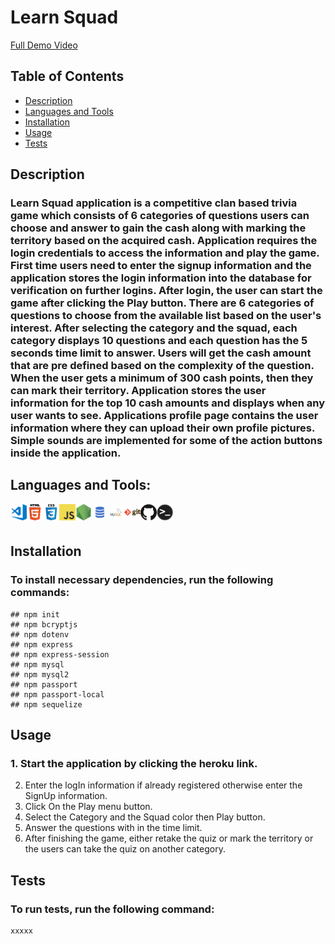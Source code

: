# **Learn Squad**

[Full Demo Video]()

## Table of Contents

- [Description](#description)
- [Languages and Tools](#languagesandtools)
- [Installation](#installation)
- [Usage](#usage)
- [Tests](#tests)

## Description

### Learn Squad application is a competitive clan based trivia game which consists of 6 categories of questions users can choose and answer to gain the cash along with marking the territory based on the acquired cash. Application requires the login credentials to access the information and play the game. First time users need to enter the signup information and the application stores the login information into the database for verification on further logins. After login, the user can start the game after clicking the Play button. There are 6 categories of questions to choose from the available list based on the user's interest. After selecting the category and the squad, each category displays 10 questions and each question has the 5 seconds time limit to answer. Users will get the cash amount that are pre defined based on the complexity of the question. When the user gets a minimum of 300 cash points, then they can mark their territory. Application stores the user information for the top 10 cash amounts and displays when any user wants to see. Applications profile page contains the user information where they can upload their own profile pictures. Simple sounds are implemented for some of the action buttons inside the application.

## Languages and Tools:

<img align="left" alt="Visual Studio Code" width="26px" src="https://raw.githubusercontent.com/github/explore/80688e429a7d4ef2fca1e82350fe8e3517d3494d/topics/visual-studio-code/visual-studio-code.png" />
<img align="left" alt="HTML5" width="26px" src="https://raw.githubusercontent.com/github/explore/80688e429a7d4ef2fca1e82350fe8e3517d3494d/topics/html/html.png" />
<img align="left" alt="CSS3" width="26px" src="https://raw.githubusercontent.com/github/explore/80688e429a7d4ef2fca1e82350fe8e3517d3494d/topics/css/css.png" />
<img align="left" alt="JavaScript" width="26px" src="https://raw.githubusercontent.com/github/explore/80688e429a7d4ef2fca1e82350fe8e3517d3494d/topics/javascript/javascript.png" />
<img align="left" alt="Node.js" width="26px" src="https://raw.githubusercontent.com/github/explore/80688e429a7d4ef2fca1e82350fe8e3517d3494d/topics/nodejs/nodejs.png" />
<img align="left" alt="SQL" width="26px" src="https://raw.githubusercontent.com/github/explore/80688e429a7d4ef2fca1e82350fe8e3517d3494d/topics/sql/sql.png" />
<img align="left" alt="MySQL" width="26px" src="https://raw.githubusercontent.com/github/explore/80688e429a7d4ef2fca1e82350fe8e3517d3494d/topics/mysql/mysql.png" />
<img align="left" alt="Git" width="26px" src="https://raw.githubusercontent.com/github/explore/80688e429a7d4ef2fca1e82350fe8e3517d3494d/topics/git/git.png" />
<img align="left" alt="GitHub" width="26px" src="https://raw.githubusercontent.com/github/explore/78df643247d429f6cc873026c0622819ad797942/topics/github/github.png" />
<img align="left" alt="Terminal" width="26px" src="https://raw.githubusercontent.com/github/explore/80688e429a7d4ef2fca1e82350fe8e3517d3494d/topics/terminal/terminal.png" />
<br><br>

## Installation

### To install necessary dependencies, run the following commands:

```
## npm init
## npm bcryptjs
## npm dotenv
## npm express
## npm express-session
## npm mysql
## npm mysql2
## npm passport
## npm passport-local
## npm sequelize
```

## Usage

### 1. Start the application by clicking the heroku link.

2. Enter the logIn information if already registered otherwise enter the SignUp information.
3. Click On the Play menu button.
4. Select the Category and the Squad color then Play button.
5. Answer the questions with in the time limit.
6. After finishing the game, either retake the quiz or mark the territory or the users can take the quiz on another category.

## Tests

### To run tests, run the following command:

```
xxxxx
```
